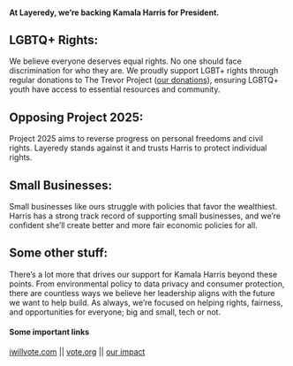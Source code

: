 #### At Layeredy, we’re backing Kamala Harris for President.


## LGBTQ+ Rights:
We believe everyone deserves equal rights. No one should face discrimination for who they are. We proudly support LGBT+ rights through regular donations to The Trevor Project ([our donations](https://impact.layeredy.com/donations)), ensuring LGBTQ+ youth have access to essential resources and community.

## Opposing Project 2025:
Project 2025 aims to reverse progress on personal freedoms and civil rights. Layeredy stands against it and trusts Harris to protect individual rights.

## Small Businesses:
Small businesses like ours struggle with policies that favor the wealthiest. Harris has a strong track record of supporting small businesses, and we’re confident she’ll create better and more fair economic policies for all.

## Some other stuff:
There’s a lot more that drives our support for Kamala Harris beyond these points. From environmental policy to data privacy and consumer protection, there are countless ways we believe her leadership aligns with the future we want to help build. As always, we’re focused on helping rights, fairness, and opportunities for everyone; big and small, tech or not.

#### Some important links 
[iwillvote.com](https://iwillvote.com/) || [vote.org](https://www.vote.org/) || [our impact](https://impact.layeredy.com)